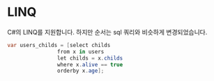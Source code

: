 # LINQ

C#의 LINQ를 지원합니다. 하지만 순서는 sql 쿼리와 비슷하게 변경되었습니다.

```csharp
var users_childs = [select childs
                from x in users
                let childs = x.childs
                where x.alive == true
                orderby x.age];
```
